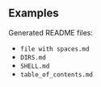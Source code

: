 ## Examples

Generated README files:

- `file with spaces.md`
- `DIRS.md`
- `SHELL.md`
- `table_of_contents.md`

